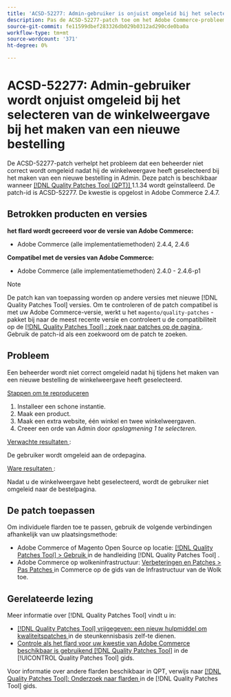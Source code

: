 ```yaml
---
title: 'ACSD-52277: Admin-gebruiker is onjuist omgeleid bij het selecteren van de winkelweergave bij het maken van een nieuwe bestelling.'
description: Pas de ACSD-52277-patch toe om het Adobe Commerce-probleem op te lossen waarbij een beheerder niet correct wordt omgeleid nadat hij de winkelweergave heeft geselecteerd bij het maken van een nieuwe bestelling in Admin.
source-git-commit: fe11599dbef283326db029b0312ad290cde0ba0a
workflow-type: tm+mt
source-wordcount: '371'
ht-degree: 0%

---
```


# ACSD-52277: Admin-gebruiker wordt onjuist omgeleid bij het selecteren van de winkelweergave bij het maken van een nieuwe bestelling

De ACSD-52277-patch verhelpt het probleem dat een beheerder niet correct wordt omgeleid nadat hij de winkelweergave heeft geselecteerd bij het maken van een nieuwe bestelling in Admin. Deze patch is beschikbaar wanneer [[!DNL Quality Patches Tool (QPT)] ](https://experienceleague.adobe.com/en/docs/commerce-knowledge-base/kb/announcements/commerce-announcements/magento-quality-patches-released-new-tool-to-self-serve-quality-patches) 1.1.34 wordt geïnstalleerd. De patch-id is ACSD-52277. De kwestie is opgelost in Adobe Commerce 2.4.7.

## Betrokken producten en versies

**het flard wordt gecreeerd voor de versie van Adobe Commerce:**

* Adobe Commerce (alle implementatiemethoden) 2.4.4, 2.4.6

**Compatibel met de versies van Adobe Commerce:**

* Adobe Commerce (alle implementatiemethoden) 2.4.0 - 2.4.6-p1

>[!NOTE]
>
>De patch kan van toepassing worden op andere versies met nieuwe [!DNL Quality Patches Tool] versies. Om te controleren of de patch compatibel is met uw Adobe Commerce-versie, werkt u het `magento/quality-patches` -pakket bij naar de meest recente versie en controleert u de compatibiliteit op de [[!DNL Quality Patches Tool] : zoek naar patches op de pagina ](https://experienceleague.adobe.com/tools/commerce-quality-patches/index.html) . Gebruik de patch-id als een zoekwoord om de patch te zoeken.

## Probleem

Een beheerder wordt niet correct omgeleid nadat hij tijdens het maken van een nieuwe bestelling de winkelweergave heeft geselecteerd.

<u> Stappen om te reproduceren </u>

1. Installeer een schone instantie.
1. Maak een product.
1. Maak een extra website, één winkel en twee winkelweergaven.
1. Creeer een orde van Admin door *opslagmening 1 te selecteren*.

<u> Verwachte resultaten </u>:

De gebruiker wordt omgeleid aan de ordepagina.

<u> Ware resultaten </u>:

Nadat u de winkelweergave hebt geselecteerd, wordt de gebruiker niet omgeleid naar de bestelpagina.

## De patch toepassen

Om individuele flarden toe te passen, gebruik de volgende verbindingen afhankelijk van uw plaatsingsmethode:

* Adobe Commerce of Magento Open Source op locatie: [[!DNL Quality Patches Tool]  > Gebruik ](/help/tools/quality-patches-tool/usage.md) in de handleiding [!DNL Quality Patches Tool] .
* Adobe Commerce op wolkeninfrastructuur: [ Verbeteringen en Patches > Pas Patches ](https://experienceleague.adobe.com/docs/commerce-cloud-service/user-guide/develop/upgrade/apply-patches.html) in Commerce op de gids van de Infrastructuur van de Wolk toe.

## Gerelateerde lezing

Meer informatie over [!DNL Quality Patches Tool] vindt u in:

* [[!DNL Quality Patches Tool]  vrijgegeven: een nieuw hulpmiddel om kwaliteitspatches ](https://experienceleague.adobe.com/en/docs/commerce-knowledge-base/kb/announcements/commerce-announcements/magento-quality-patches-released-new-tool-to-self-serve-quality-patches) in de steunkennisbasis zelf-te dienen.
* [ Controle als het flard voor uw kwestie van Adobe Commerce beschikbaar is gebruikend  [!DNL Quality Patches Tool]](/help/tools/quality-patches-tool/patches-available-in-qpt/check-patch-for-magento-issue-with-magento-quality-patches.md) in de [!UICONTROL Quality Patches Tool] gids.


Voor informatie over andere flarden beschikbaar in QPT, verwijs naar [[!DNL Quality Patches Tool]: Onderzoek naar flarden ](https://experienceleague.adobe.com/tools/commerce-quality-patches/index.html) in de [!DNL Quality Patches Tool] gids.
